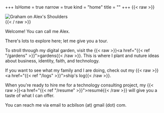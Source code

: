 +++
IsHome = true
narrow = true
kind = "home"
title = ""
+++
{{< raw >}}
<div class="home__content">
  <div class="home__img">
    <img src="https://30odha.by.files.1drv.com/y4mKYu6Uh5IYc_-I2yvtnVVEfXY4lJGm960ILB0GLEYamEMHduu_C4BgCJeP3yBc6OjrU8-Stml9OB7kLSdBTpcmuVtmGL-7TdUOSgSCjvAHb6Fs0eMpSYjoHBvK_YT7qTQjwFiWimA_8hb-Is5zNRnfelGBXsya1K-OLg_rkzOw3L2eLQ9ff92PMD0D-aq8dAQjCreVni7aX3vUFO1-Y5R8Q?width=495&height=660&cropmode=none" alt="Graham on Alex's Shoulders">
  </div>
</div>
{{< / raw >}}

Welcome! You can call me Alex.

There's lots to explore here; let me give you a tour.

To stroll through my digital garden, visit the {{< raw >}}<a href="{{< ref "/gardens" >}}">gardens</a>{{< /raw >}}. This is where I plant and nuture ideas about business, identity, faith, and technology.

If you want to see what my family and I are doing, check out my {{< raw >}}<a href="{{< ref "/logs" >}}">ship's log</a>{{< /raw >}}.

When you're ready to hire me for a technology consulting project, my {{< raw >}}<a href="{{< ref "/resume" >}}">resumé</a>{{< /raw >}} will give you a taste of what I can offer.

You can reach me via email to acbilson (at) gmail (dot) com.
